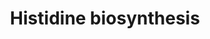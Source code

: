 ---
annotations:
- id: PW:0000002
  parent: classic metabolic pathway
  type: Pathway Ontology
  value: classic metabolic pathway
- id: PW:0001266
  parent: classic metabolic pathway
  type: Pathway Ontology
  value: histidine biosynthetic pathway
authors:
- M.Braymer
- MaintBot
- Christine Chichester
- Egonw
- Mkutmon
- Jeffrey Goessens
- Khanspers
- Eweitz
citedin: ''
communities: []
description: Histidine is synthesized from phosphoribosyl pyrophosphate (PRPP), which
  is produced in the pentose phosphate pathway. The first step in the pathway is the
  condensation of PRPP and ATP by ATP-phosphoribosyl transferase (HIS1). HIS4 then
  hydrolyzes phosphoribosyl-ATP, which produces phosphoribosyl-AMP (PRAMP). Next,
  HIS4 catalyzes the formation of phosphoribosylformiminoAICAR-phosphate, which is
  converted to phosphoribulosylformimino-AICAR-P by the HIS6 gene product. HIS7 splits
  phosphoribulosylformimino-AICAR-P to form d-erythro-imidazole-glycerol-phosphate.
  HIS3 forms imidazole acetol-phosphate releasing water. HIS5 then makes l-histidinol-phosphate,
  which is hydrolyzed by HIS2 making histidinol. HIS4 catalyzes the oxidation of l-histidinol
  to form l-histidinal. In the last step, l-histidinal is converted to l-histidine.  Description
  adapted from [https://en.wikipedia.org/wiki/Histidine Wikipedia].
last-edited: 2024-09-06
ndex: null
organisms:
- Saccharomyces cerevisiae
redirect_from:
- /index.php/Pathway:WP514
- /instance/WP514
- /instance/WP514_r135454
revision: r135454
schema-jsonld:
- '@context': https://schema.org/
  '@id': https://wikipathways.github.io/pathways/WP514.html
  '@type': Dataset
  creator:
    '@type': Organization
    name: WikiPathways
  description: Histidine is synthesized from phosphoribosyl pyrophosphate (PRPP),
    which is produced in the pentose phosphate pathway. The first step in the pathway
    is the condensation of PRPP and ATP by ATP-phosphoribosyl transferase (HIS1).
    HIS4 then hydrolyzes phosphoribosyl-ATP, which produces phosphoribosyl-AMP (PRAMP).
    Next, HIS4 catalyzes the formation of phosphoribosylformiminoAICAR-phosphate,
    which is converted to phosphoribulosylformimino-AICAR-P by the HIS6 gene product.
    HIS7 splits phosphoribulosylformimino-AICAR-P to form d-erythro-imidazole-glycerol-phosphate.
    HIS3 forms imidazole acetol-phosphate releasing water. HIS5 then makes l-histidinol-phosphate,
    which is hydrolyzed by HIS2 making histidinol. HIS4 catalyzes the oxidation of
    l-histidinol to form l-histidinal. In the last step, l-histidinal is converted
    to l-histidine.  Description adapted from [https://en.wikipedia.org/wiki/Histidine
    Wikipedia].
  keywords:
  - 2-oxoglutarate
  - AICAR
  - ATP
  - D-erythro-imidazole-glycerol-phosphate
  - H+
  - H2O
  - HIS1
  - HIS2
  - HIS3
  - HIS4
  - HIS5
  - HIS6
  - HIS7
  - Histidinal
  - Histidinol
  - L-glutamate
  - L-glutamine
  - L-histidine
  - L-histidinol phosphate
  - NAD
  - NADH
  - PRPP
  - Phosphoribosyl-AMP
  - Phosphoribosyl-ATP
  - Phosphoribosylformimino-AICAR-Phosphate
  - Phosphoribulosylformimino-AICAR-P
  - imidazole acetol-phosphate
  - phosphate
  - pyrophosphate
  license: CC0
  name: Histidine biosynthesis
seo: CreativeWork
title: Histidine biosynthesis
wpid: WP514
---